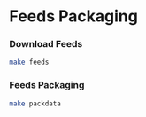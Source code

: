 # Feeds Packaging

### Download Feeds

```bash
make feeds
```
### Feeds Packaging

```bash
make packdata
```